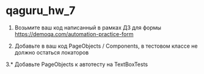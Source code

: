 # qaguru_hw_7

1. Возьмите ваш код написанный в рамках ДЗ для формы https://demoqa.com/automation-practice-form

2. Добавьте в ваш код PageObjects / Components, в тестовом классе не должно остаться локаторов

3.* Добавьте PageObjects к автотесту на TextBoxTests
